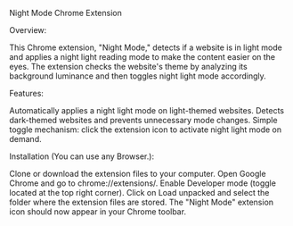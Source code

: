Night Mode Chrome Extension

Overview:

This Chrome extension, "Night Mode," detects if a website is in light mode and applies a night light reading mode to make the content easier on the eyes.
The extension checks the website's theme by analyzing its background luminance and then toggles night light mode accordingly.

Features:

Automatically applies a night light mode on light-themed websites.
Detects dark-themed websites and prevents unnecessary mode changes.
Simple toggle mechanism: click the extension icon to activate night light mode on demand.

Installation (You can use any Browser.):

Clone or download the extension files to your computer.
Open Google Chrome and go to chrome://extensions/.
Enable Developer mode (toggle located at the top right corner).
Click on Load unpacked and select the folder where the extension files are stored.
The "Night Mode" extension icon should now appear in your Chrome toolbar.
